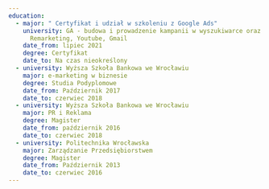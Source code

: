 ```yaml
---
education:
  - major: " Certyfikat i udział w szkoleniu z Google Ads"
    university: GA - budowa i prowadzenie kampanii w wyszukiwarce oraz Display,
      Remarketing, Youtube, Gmail
    date_from: lipiec 2021
    degree: Certyfikat
    date_to: Na czas nieokreślony
  - university: Wyższa Szkoła Bankowa we Wrocławiu
    major: e-marketing w biznesie
    degree: Studia Podyplomowe
    date_from: Październik 2017
    date_to: czerwiec 2018
  - university: Wyższa Szkoła Bankowa we Wrocławiu
    major: PR i Reklama
    degree: Magister
    date_from: październik 2016
    date_to: czerwiec 2018
  - university: Politechnika Wrocławska
    major: Zarządzanie Przedsiębiorstwem
    degree: Magister
    date_from: Październik 2013
    date_to: czerwiec 2016
---
```

